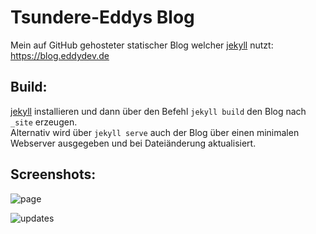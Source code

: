 Tsundere-Eddys Blog
=====================

Mein auf GitHub gehosteter statischer Blog welcher [jekyll](https://jekyllrb.com/) nutzt: https://blog.eddydev.de

Build:
-------------
[jekyll](https://jekyllrb.com/) installieren und dann über den Befehl `jekyll build` den Blog nach `_site` erzeugen.  
Alternativ wird über `jekyll serve` auch der Blog über einen minimalen Webserver ausgegeben und bei Dateiänderung aktualisiert.

Screenshots:
-------------
![page](https://i.imgur.com/VZa6EkW.png)

![updates](https://i.imgur.com/DjMydre.png)
